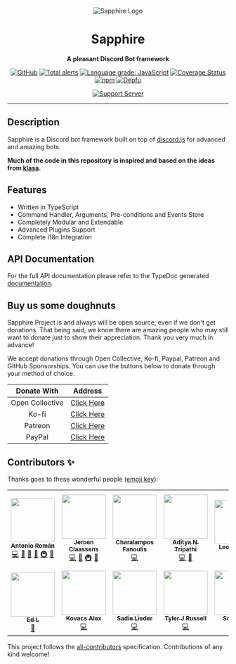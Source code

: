 <div align="center">

![Sapphire Logo](https://cdn.skyra.pw/gh-assets/sapphire.png)

# Sapphire

**A pleasant Discord Bot framework**

[![GitHub](https://img.shields.io/github/license/sapphire-project/framework)](https://github.com/sapphire-project/framework/blob/main/LICENSE.md)
[![Total alerts](https://img.shields.io/lgtm/alerts/g/sapphire-project/framework.svg?logo=lgtm&logoWidth=18)](https://lgtm.com/projects/g/sapphire-project/framework/alerts/)
[![Language grade: JavaScript](https://img.shields.io/lgtm/grade/javascript/g/sapphire-project/framework.svg?logo=lgtm&logoWidth=18)](https://lgtm.com/projects/g/sapphire-project/framework/context:javascript)
[![Coverage Status](https://coveralls.io/repos/github/sapphire-project/framework/badge.svg?branch=main)](https://coveralls.io/github/sapphire-project/framework?branch=main)
[![npm](https://img.shields.io/npm/v/@sapphire/framework?color=crimson&label=TypeScript%20version&logo=npm&style=flat-square)](https://www.npmjs.com/package/@sapphire/framework)
[![Depfu](https://badges.depfu.com/badges/e367f2c68b857253ca23e1e8d73d1e14/count.svg)](https://depfu.com/github/sapphire-project/framework?project_id=14147)

[![Support Server](https://discord.com/api/guilds/737141877803057244/embed.png?style=banner2)](https://join.skyra.pw/sapphire)

</div>

---

## Description

Sapphire is a Discord bot framework built on top of [discord.js] for advanced and amazing bots.

**Much of the code in this repository is inspired and based on the ideas from [klasa].**

## Features

-   Written in TypeScript
-   Command Handler, Arguments, Pre-conditions and Events Store
-   Completely Modular and Extendable
-   Advanced Plugins Support
-   Complete i18n Integration

## API Documentation

For the full API documentation please refer to the TypeDoc generated [documentation](https://sapphire-project.github.io/framework).

## Buy us some doughnuts

Sapphire Project is and always will be open source, even if we don't get donations. That being said, we know there are amazing people who may still want to donate just to show their appreciation. Thank you very much in advance!

We accept donations through Open Collective, Ko-fi, Paypal, Patreon and GitHub Sponsorships. You can use the buttons below to donate through your method of choice.

|   Donate With   |                                             Address                                              |
| :-------------: | :----------------------------------------------------------------------------------------------: |
| Open Collective |                    [Click Here](https://opencollective.com/sapphire-project)                     |
|      Ko-fi      |                         [Click Here](https://ko-fi.com/sapphireproject)                          |
|     Patreon     |                      [Click Here](https://www.patreon.com/sapphire_project)                      |
|     PayPal      | [Click Here](https://www.paypal.com/cgi-bin/webscr?cmd=_s-xclick&hosted_button_id=SP738BQTQQYZY) |

## Contributors ✨

Thanks goes to these wonderful people ([emoji key](https://allcontributors.org/docs/en/emoji-key)):

<!-- ALL-CONTRIBUTORS-LIST:START - Do not remove or modify this section -->
<!-- prettier-ignore-start -->
<!-- markdownlint-disable -->
<table>
  <tr>
    <td align="center"><a href="https://github.com/kyranet"><img src="https://avatars0.githubusercontent.com/u/24852502?v=4?s=100" width="100px;" alt=""/><br /><sub><b>Antonio Román</b></sub></a><br /><a href="https://github.com/sapphire-project/framework/commits?author=kyranet" title="Code">💻</a> <a href="https://github.com/sapphire-project/framework/commits?author=kyranet" title="Documentation">📖</a> <a href="#design-kyranet" title="Design">🎨</a> <a href="#ideas-kyranet" title="Ideas, Planning, & Feedback">🤔</a> <a href="#infra-kyranet" title="Infrastructure (Hosting, Build-Tools, etc)">🚇</a> <a href="#projectManagement-kyranet" title="Project Management">📆</a></td>
    <td align="center"><a href="https://favware.tech/"><img src="https://avatars3.githubusercontent.com/u/4019718?v=4?s=100" width="100px;" alt=""/><br /><sub><b>Jeroen Claassens</b></sub></a><br /><a href="https://github.com/sapphire-project/framework/commits?author=Favna" title="Code">💻</a> <a href="https://github.com/sapphire-project/framework/commits?author=Favna" title="Documentation">📖</a> <a href="#infra-Favna" title="Infrastructure (Hosting, Build-Tools, etc)">🚇</a> <a href="#projectManagement-Favna" title="Project Management">📆</a></td>
    <td align="center"><a href="https://github.com/cfanoulis"><img src="https://avatars3.githubusercontent.com/u/38255093?v=4?s=100" width="100px;" alt=""/><br /><sub><b>Charalampos Fanoulis</b></sub></a><br /><a href="https://github.com/sapphire-project/framework/commits?author=cfanoulis" title="Code">💻</a></td>
    <td align="center"><a href="http://www.adityatd.me"><img src="https://avatars0.githubusercontent.com/u/9266227?v=4?s=100" width="100px;" alt=""/><br /><sub><b>Aditya N. Tripathi</b></sub></a><br /><a href="https://github.com/sapphire-project/framework/commits?author=AdityaTD" title="Code">💻</a> <a href="https://github.com/sapphire-project/framework/commits?author=AdityaTD" title="Documentation">📖</a></td>
    <td align="center"><a href="http://leonard.pw"><img src="https://avatars1.githubusercontent.com/u/35312043?v=4?s=100" width="100px;" alt=""/><br /><sub><b>LeonardSSH</b></sub></a><br /><a href="https://github.com/sapphire-project/framework/commits?author=LeonardSSH" title="Documentation">📖</a></td>
    <td align="center"><a href="https://quantumlytangled.com/"><img src="https://avatars1.githubusercontent.com/u/7919610?v=4?s=100" width="100px;" alt=""/><br /><sub><b>Nejc Drobnič</b></sub></a><br /><a href="https://github.com/sapphire-project/framework/commits?author=QuantumlyTangled" title="Code">💻</a> <a href="#plugin-QuantumlyTangled" title="Plugin/utility libraries">🔌</a></td>
    <td align="center"><a href="https://github.com/Phamzito"><img src="https://avatars2.githubusercontent.com/u/31642521?v=4?s=100" width="100px;" alt=""/><br /><sub><b>David Gustavo Herrera De La Cruz</b></sub></a><br /><a href="https://github.com/sapphire-project/framework/commits?author=Phamzito" title="Code">💻</a></td>
  </tr>
  <tr>
    <td align="center"><a href="https://github.com/Rexogamer"><img src="https://avatars0.githubusercontent.com/u/42586271?v=4?s=100" width="100px;" alt=""/><br /><sub><b>Ed L</b></sub></a><br /><a href="https://github.com/sapphire-project/framework/commits?author=Rexogamer" title="Documentation">📖</a></td>
    <td align="center"><a href="https://atm.moe/"><img src="https://avatars3.githubusercontent.com/u/31011461?v=4?s=100" width="100px;" alt=""/><br /><sub><b>Kovacs Alex</b></sub></a><br /><a href="https://github.com/sapphire-project/framework/commits?author=alexthemaster" title="Code">💻</a></td>
    <td align="center"><a href="https://github.com/Alcremie"><img src="https://avatars0.githubusercontent.com/u/54785334?v=4?s=100" width="100px;" alt=""/><br /><sub><b>Sadie Lieder</b></sub></a><br /><a href="https://github.com/sapphire-project/framework/commits?author=Alcremie" title="Code">💻</a></td>
    <td align="center"><a href="https://github.com/Nytelife26"><img src="https://avatars1.githubusercontent.com/u/22531310?v=4?s=100" width="100px;" alt=""/><br /><sub><b>Tyler J Russell</b></sub></a><br /><a href="https://github.com/sapphire-project/framework/commits?author=Nytelife26" title="Code">💻</a></td>
    <td align="center"><a href="https://github.com/Soumil07"><img src="https://avatars0.githubusercontent.com/u/29275227?v=4?s=100" width="100px;" alt=""/><br /><sub><b>Soumil07</b></sub></a><br /><a href="https://github.com/sapphire-project/framework/commits?author=Soumil07" title="Code">💻</a></td>
  </tr>
</table>

<!-- markdownlint-restore -->
<!-- prettier-ignore-end -->

<!-- ALL-CONTRIBUTORS-LIST:END -->

This project follows the [all-contributors](https://github.com/all-contributors/all-contributors) specification. Contributions of any kind welcome!

[discord.js]: https://github.com/discordjs/discord.js
[klasa]: https://github.com/dirigeants/klasa
